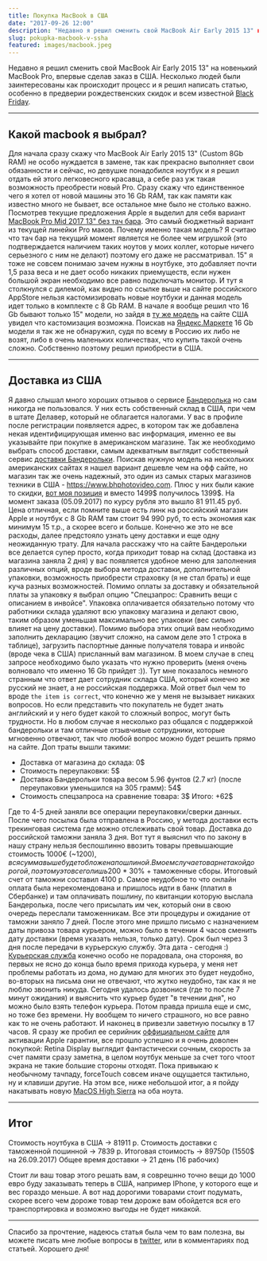 ```yaml
---
title: Покупка MacBook в США
date: "2017-09-26 12:00"
description: "Недавно я решил сменить свой MacBook Air Early 2015 13" на новенький MacBook Pro, впервые сделав заказ в США. Несколько людей были заинтересованы как происходит процесс и я решил написать статью, особенно в предверии рождественских скидок и всем известной Black Friday"
slug: pokupka-macbook-v-ssha
featured: images/macbook.jpeg
---
```


Недавно я решил сменить свой MacBook Air Early 2015 13" на новенький MacBook Pro, впервые сделав заказ в США. Несколько людей были заинтересованы как происходит процесс и я решил написать статью, особенно в предверии рождественских скидок и всем известной [Black Friday](https://en.wikipedia.org/wiki/Black_Friday_(shopping)).

---
## Какой macbook я выбрал?

Для начала сразу скажу что MacBook Air Early 2015 13" (Custom 8Gb RAM) не особо нуждается в замене, так как прекрасно выполняет свои обязанности и сейчас, но девушке понадобился ноутбук и я решил отдать ей этого легковесного красавца, а себе раз уж такая возможность преобрести новый Pro.
Сразу скажу что единственное чего я хотел от новой машины это 16 Gb RAM, так как памяти как известно много не бывает, все остальное мне было не столько важно. Посмотрев текущие предложения Apple я выделил для себя вариант [MacBook Pro Mid 2017 13" без тач бара](https://www.apple.com/ru/shop/buy-mac/macbook-pro?product=MPXQ2RU/A&step=config#). Это самый бюджетный вариант из текущей линейки Pro маков. Почему именно такая модель? Я считаю что тач бар на текущий момент является не более чем игрушкой (это подтверждается наличием таких ноутов у моих коллег, которые ничего серьезного с ним не делают) поэтому его даже не рассматривал. 15" я тоже не совсем понимаю зачем нужны в ноутбуке, это добавляет почти 1,5 раза веса и не дает особо никаких приемуществ, если нужен большой экран необходимо все равно подключать монитор.
И тут я столкнулся с дилемой, как видно по ссылке выше на сайте российского AppStore нельзя кастомизировать новые ноутбуки и данная модель идет только в комплекте с 8 Gb RAM. В начале я вообще решил что 16 Gb бывают только 15" модели, но зайдя в [ту же модель](https://www.apple.com/shop/buy-mac/macbook-pro?product=MPXQ2LL/A&step=config#) на сайте США увидел что кастомизация возможна. Поискав на [Яндекс.Маркете](https://market.yandex.ru/catalog/54544/list?hid=91013&glfilter=7893318%3A153043&local-offers-first=0&deliveryincluded=0&onstock=1) 16 Gb модели я так же не обнаружил, судя по всему в Россию их либо не возят, либо в очень маленьких количествах, что купить такой очень сложно. Собственно поэтому решил приобрести в США.

---
## Доставка из США
Я давно слышал много хороших отзывов о сервисе [Бандеролька](https://qwintry.com) но сам никогда не пользовался. У них есть собственный склад в США, при чем в штате Делавер, который не облагается налогами. У вас в профиле после регистрации появляется адрес, в котором так же добавлена некая идентифицирующая именно вас информация, именно ее вы указывайте при покупке в американском магазине. Так же необходимо выбрать способ доставки, самым адекватным выглядит собственный сервис [доставки Бандерольки](http://logistics.qwintry.com/ru).
Поискав нужную модель на нескольких американских сайтах я нашел вариант дешевле чем на офф сайте, но магазин так же очень надежный, это один из самых старых магазинов техники в США - https://www.bhphotovideo.com. Плюс у них были какие то скидки, [вот моя позиция](https://www.bhphotovideo.com/c/product/1343073-REG/apple_z0uh_mpxq21_bh_macbook_pro_i5_2_3ghz.html) и вместо 1499$ получилось 1399$. На момент заказа (05.09.2017) по курсу рубля это вышло 81 911.45 руб. Цена отличная, если помните выше есть линк на российский магазин Apple и ноутбук с 8 Gb RAM там стоит 94 990 руб, то есть экономия как минимум 15 т.р., а скорее всего и больше.
Конечно же это не все расходы, далее предстояло узнать цену доставки и еще одну неожиданную трату.
Для начала расскажу что на сайте Бандерольки все делается супер просто, когда приходит товар на склад (доставка из магазина заняла 2 дня) у вас появляется удобное меню для заполнения различных опций, вроде выбора метода доставки, дополнительной упаковки, возможность приобрести страховку (я не стал брать) и еще куча разных возможностей. Помимо оплаты за доставку и обязательной платы за упаковку я выбрал опцию "Спецзапрос: Сравнить вещи с описанием в инвойсе".
Упаковка оплачивается обязательно потому что работники склада удаляют всю упаковку магазина и делают свою, таким образом уменьшая максимально вес упаковки (вес сильно влияет на цену доставки).
Помимо выбора этих опций вам необходимо заполнить декларацию (звучит сложно, на самом деле это 1 строка в таблице), загрузить паспортные данные получателя товара и инвойс (вроде чека в США) присланный вам магазином. В моем случае в спец запросе необходимо было указать что нужно проверить (меня очень волновало что именно 16 Gb прийдет :)). Тут мне показалось немного странным что ответ дает сотрудник склада США, который конечно же русский не знает, а не российская поддержка. Мой ответ был чем то вроде `the item is correct`, что конечно же у меня не вызывает никаких вопросов. Но если представить что покупатель не будет знать английский и у него будет какой то сложный вопрос, могут быть трудности. Но в любом случае я несколько раз общался с поддержкой бандерольки и там отличные отзывчивые сотрудники, которые мгновенно отвечают, так что любой вопрос можно будет решить прямо на сайте.
Доп траты вышли такими:
- Доставка от магазина до склада: 0$
- Стоимость переупаковки: 5$
- Доставка Бандерольки товара весом 5.96 фунтов (2.7 кг) (после переупаковки уменьшился на 305 грамм): 54$
- Стоимость спецзапроса на сравнение товара: 3$
Итого: +62$

Где то 4-5 дней заняли все операции переупаковки/сверки данных. После чего посылка была отправлена в Россию, у метода доставки есть трекинговая система где можно отслеживать свой товар. Доставка до российской таможни заняла 3 дня.
Вот тут я выяснил что по закону в нашу страну нельзя беспошлинно ввозить товары превышающие стоимость 1000€ (~1200$), вся сумма выше будет обложена пошлиной. В моем случае товар не такой дорогой, поэтому это всего лишь 200$ * 30% + таможенные сборы. Итоговый счет от таможни составил 4100 р. Самое неудобное то что онлайн оплата была нерекомендована и пришлось идти в банк (платил в Сбербанке) и там оплачивать пошлину, по квитанции которую выслала Бандеролька, после чего присылать им чек, который они в свою очередь переслали таможенникам. Все эти процедуры и ожидание от таможни заняло 7 дней.
После этого мне пришло письмо с назначением даты привоза товара курьером, можно было в течении 4 часов сменить дату доставки (время указать нельзя, только дату). Срок был через 3 дня после передачи в курьерскую службу. Эта дата - сегодня :) [Курьерская служба](https://iml.ru) конечно особо не порадовала, она стороняя, во первых не ясно до конца было время прихода курьера, у меня нет проблемы работать из дома, но думаю для многих это будет неудобно, во-вторых на письма они не отвечают, что жутко неудобно, так как я не люблю звонить никуда. Сегодня удалось дозвонися (где то после 7 минут ожидания) и выяснить что курьер будет "в течении дня", но можно было взять телефон курьера. Потом правда пришла еще и смс, но тоже без времени. Ну вообщем то ничего страшного, но все равно как то не очень работают.
И наконец в привезли заветную посылку в 17 часов. Я сразу же пробил ее серийник [оффициальном сайте](https://checkcoverage.apple.com) для активации Apple гарантии, все прошло успешно и я очень доволен покупкой: Retina Display выглядит фантастически сочным, скорость за счет памяти сразу заметна, в целом ноутбук меньше за счет того чтоот экрана не такие большие стороны отходят. Пока привыкаю к необычному тачпаду, forceTouch совсем иначе ощущается тактильно, ну и клавиши другие.
На этом все, ниже небольшой итог, а я пойду накатывать новую [MacOS High Sierra](https://www.apple.com/lae/macos/high-sierra/) на оба ноута.

---
## Итог
Стоимость ноутбука в США -> 81911 р.
Стоимость доставки с таможенной пошинной -> 7839 р.
Итоговая стоимость -> 89750р (1550$ на 26.09.2017)
Общее время доставки -> 21 день (16 рабочих)

Стоит ли ваш товар этого решать вам, я соврешнно точно вещи до 1000 евро буду заказывать теперь в США, например IPhone, у которого еще и вес гораздо меньше. А вот над дорогими товарами стоит подумать, скорее всего чем дороже товар тем дороже вам обойдется вся его транспортировка и возможно выгоды не будет никакой.

---
Спасибо за прочтение, надеюсь статья была чем то вам полезна, вы можете писать мне любые вопросы в [twitter](https://twitter.com/guar47), или в комментариях под статьей.
Хорошего дня!
